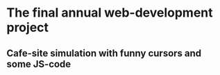 # The final annual web-development project 
## Cafe-site simulation with funny cursors and some JS-code
